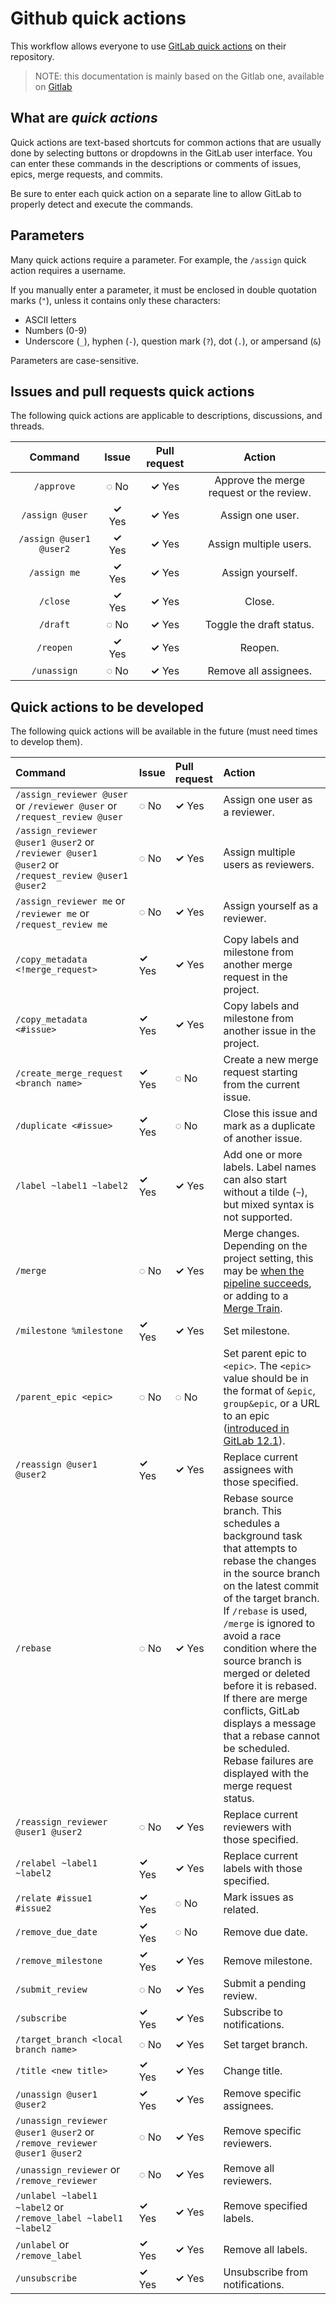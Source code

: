 # Github quick actions

This workflow allows everyone to use [GitLab quick actions](https://docs.gitlab.com/ee/user/project/quick_actions.html) 
on their repository.

> NOTE: this documentation is mainly based on the Gitlab one, available 
> on [Gitlab](https://gitlab.com/gitlab-org/gitlab/blob/master/doc/user/project/quick_actions.md)

## What are _quick actions_

Quick actions are text-based shortcuts for common actions that are usually done
by selecting buttons or dropdowns in the GitLab user interface. You can enter
these commands in the descriptions or comments of issues, epics, merge requests,
and commits.

Be sure to enter each quick action on a separate line to allow GitLab to
properly detect and execute the commands.

## Parameters

Many quick actions require a parameter. For example, the `/assign` quick action
requires a username.

If you manually enter a parameter, it must be enclosed in double quotation marks
(`"`), unless it contains only these characters:

- ASCII letters
- Numbers (0-9)
- Underscore (`_`), hyphen (`-`), question mark (`?`), dot (`.`), or ampersand (`&`)

Parameters are case-sensitive.

## Issues and pull requests quick actions

The following quick actions are applicable to descriptions, discussions, and
threads.

| Command     | Issue            | Pull request     | Action                                   |
|:-----------:|:----------------:|:----------------:|:----------------------------------------:|
| `/approve`  | **&#9676;** No   | **&#10003;** Yes | Approve the merge request or the review. |
| `/assign @user`                                                                                  | **&#10003;** Yes | **&#10003;** Yes | Assign one user.                                                                                                                                                                                                                                                                                                                                                                                                                                          |
| `/assign @user1 @user2`                                                                          | **&#10003;** Yes | **&#10003;** Yes | Assign multiple users.                                                                                                                                                                                                                                                                                                                                                                                                                                    |
| `/assign me`                                                                                     | **&#10003;** Yes | **&#10003;** Yes | Assign yourself.                                                                                                                                                                                                                                                                                                                                                                                                                                          |
| `/close`    | **&#10003;** Yes | **&#10003;** Yes | Close.                                   |
| `/draft`    | **&#9676;** No   | **&#10003;** Yes | Toggle the draft status.                 |
| `/reopen`   | **&#10003;** Yes | **&#10003;** Yes | Reopen.                                  |
| `/unassign` | **&#9676;** No   | **&#10003;** Yes | Remove all assignees.                    |

## Quick actions to be developed

The following quick actions will be available in the future (must need times to develop them).

| Command                                                                                          | Issue            | Pull request     | Action                                                                                                                                                                                                                                                                                                                                                                                                                                                    |
|:-------------------------------------------------------------------------------------------------|:-----------------|:-----------------|:----------------------------------------------------------------------------------------------------------------------------------------------------------------------------------------------------------------------------------------------------------------------------------------------------------------------------------------------------------------------------------------------------------------------------------------------------------|
| `/assign_reviewer @user` or `/reviewer @user` or `/request_review @user`                         | **&#9676;** No   | **&#10003;** Yes | Assign one user as a reviewer.                                                                                                                                                                                                                                                                                                                                                                                                                            |
| `/assign_reviewer @user1 @user2` or `/reviewer @user1 @user2` or `/request_review @user1 @user2` | **&#9676;** No   | **&#10003;** Yes | Assign multiple users as reviewers.                                                                                                                                                                                                                                                                                                                                                                                                                       |
| `/assign_reviewer me` or `/reviewer me` or `/request_review me`                                  | **&#9676;** No   | **&#10003;** Yes | Assign yourself as a reviewer.                                                                                                                                                                                                                                                                                                                                                                                                                            |
| `/copy_metadata <!merge_request>`                                                                | **&#10003;** Yes | **&#10003;** Yes | Copy labels and milestone from another merge request in the project.                                                                                                                                                                                                                                                                                                                                                                                      |
| `/copy_metadata <#issue>`                                                                        | **&#10003;** Yes | **&#10003;** Yes | Copy labels and milestone from another issue in the project.                                                                                                                                                                                                                                                                                                                                                                                              |
| `/create_merge_request <branch name>`                                                            | **&#10003;** Yes | **&#9676;** No   | Create a new merge request starting from the current issue.                                                                                                                                                                                                                                                                                                                                                                                               |
| `/duplicate <#issue>`                                                                            | **&#10003;** Yes | **&#9676;** No   | Close this issue and mark as a duplicate of another issue.                                                                                                                                                                                                                                                                                                                                                                                                |
| `/label ~label1 ~label2`                                                                         | **&#10003;** Yes | **&#10003;** Yes | Add one or more labels. Label names can also start without a tilde (`~`), but mixed syntax is not supported.                                                                                                                                                                                                                                                                                                                                              |
| `/merge`                                                                                         | **&#9676;** No   | **&#10003;** Yes | Merge changes. Depending on the project setting, this may be [when the pipeline succeeds](merge_requests/merge_when_pipeline_succeeds.md), or adding to a [Merge Train](../../ci/pipelines/merge_trains.md).                                                                                                                                                                                                                                              |
| `/milestone %milestone`                                                                          | **&#10003;** Yes | **&#10003;** Yes | Set milestone.                                                                                                                                                                                                                                                                                                                                                                                                                                            |
| `/parent_epic <epic>`                                                                            | **&#9676;** No   | **&#9676;** No   | Set parent epic to `<epic>`. The `<epic>` value should be in the format of `&epic`, `group&epic`, or a URL to an epic ([introduced in GitLab 12.1](https://gitlab.com/gitlab-org/gitlab/-/issues/10556)).                                                                                                                                                                                                                                                 |
| `/reassign @user1 @user2`                                                                        | **&#10003;** Yes | **&#10003;** Yes | Replace current assignees with those specified.                                                                                                                                                                                                                                                                                                                                                                                                           |
| `/rebase`                                                                                        | **&#9676;** No   | **&#10003;** Yes | Rebase source branch. This schedules a background task that attempts to rebase the changes in the source branch on the latest commit of the target branch. If `/rebase` is used, `/merge` is ignored to avoid a race condition where the source branch is merged or deleted before it is rebased. If there are merge conflicts, GitLab displays a message that a rebase cannot be scheduled. Rebase failures are displayed with the merge request status. |
| `/reassign_reviewer @user1 @user2`                                                               | **&#9676;** No   | **&#10003;** Yes | Replace current reviewers with those specified.                                                                                                                                                                                                                                                                                                                                                                                                           |
| `/relabel ~label1 ~label2`                                                                       | **&#10003;** Yes | **&#10003;** Yes | Replace current labels with those specified.                                                                                                                                                                                                                                                                                                                                                                                                              |
| `/relate #issue1 #issue2`                                                                        | **&#10003;** Yes | **&#9676;** No   | Mark issues as related.                                                                                                                                                                                                                                                                                                                                                                                                                                   |
| `/remove_due_date`                                                                               | **&#10003;** Yes | **&#9676;** No   | Remove due date.                                                                                                                                                                                                                                                                                                                                                                                                                                          |
| `/remove_milestone`                                                                              | **&#10003;** Yes | **&#10003;** Yes | Remove milestone.                                                                                                                                                                                                                                                                                                                                                                                                                                         |
| `/submit_review`                                                                                 | **&#9676;** No   | **&#10003;** Yes | Submit a pending review.                                                                                                                                                                                                                                                                                                                                                                                                                                  |
| `/subscribe`                                                                                     | **&#10003;** Yes | **&#10003;** Yes | Subscribe to notifications.                                                                                                                                                                                                                                                                                                                                                                                                                               |
| `/target_branch <local branch name>`                                                             | **&#9676;** No   | **&#10003;** Yes | Set target branch.                                                                                                                                                                                                                                                                                                                                                                                                                                        |
| `/title <new title>`                                                                             | **&#10003;** Yes | **&#10003;** Yes | Change title.                                                                                                                                                                                                                                                                                                                                                                                                                                             |
| `/unassign @user1 @user2`                                                                        | **&#10003;** Yes | **&#10003;** Yes | Remove specific assignees.                                                                                                                                                                                                                                                                                                                                                                                                                                |
| `/unassign_reviewer @user1 @user2` or `/remove_reviewer @user1 @user2`                           | **&#9676;** No   | **&#10003;** Yes | Remove specific reviewers.                                                                                                                                                                                                                                                                                                                                                                                                                                |
| `/unassign_reviewer` or `/remove_reviewer`                                                       | **&#9676;** No   | **&#10003;** Yes | Remove all reviewers.                                                                                                                                                                                                                                                                                                                                                                                                                                     |
| `/unlabel ~label1 ~label2` or `/remove_label ~label1 ~label2`                                    | **&#10003;** Yes | **&#10003;** Yes | Remove specified labels.                                                                                                                                                                                                                                                                                                                                                                                                                                  |
| `/unlabel` or `/remove_label`                                                                    | **&#10003;** Yes | **&#10003;** Yes | Remove all labels.                                                                                                                                                                                                                                                                                                                                                                                                                                        |
| `/unsubscribe`                                                                                   | **&#10003;** Yes | **&#10003;** Yes | Unsubscribe from notifications.                                                                                                                                                                                                                                                                                                                                                                                                                           |
